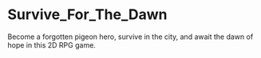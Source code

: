 # Survive_For_The_Dawn
Become a forgotten pigeon hero, survive in the city, and await the dawn of hope in this 2D RPG game.

